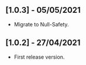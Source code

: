## [1.0.3] - 05/05/2021

* Migrate to Null-Safety.

## [1.0.2] - 27/04/2021

* First release version.
